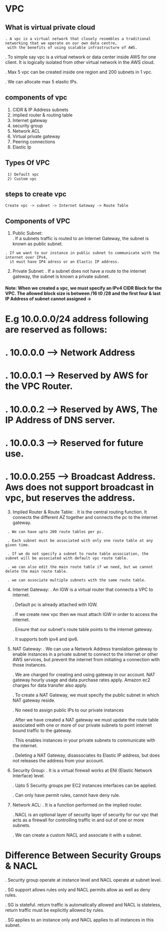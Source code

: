 # VPC
   ## What is virtual private cloud
    . A vpc is a virtual network that closely resembles a traditional networking that we operate on our own data centre, 
     with the benefits of using scalable infrastructure of AWS.
     
   . To simple say vpc is a virtual network or data center inside AWS for one client. It is logically isolated from other virtual network
     in the AWS cloud.
     
   . Max 5 vpc can be created inside one region and 200 subnets in 1 vpc.
   
   . We can allocate max 5 elastic IPs.
   ## components of vpc
   
   1) CIDR & IP Address subnets
   2) implied router & routing table
   3) Internet gateway
   4) security group
   5) Network ACL
   6) Virtual private gateway
   7) Peering connections
   8) Elastic Ip
      
   ## Types Of VPC
   
     1) Default vpc
     2) Custom vpc
  ## steps to create vpc
  
   ``` Create vpc -> subnet -> Internet Gateway -> Route Table ```
  ## Components of VPC
  
   1) Public Subnet:    
    . If a subnets traffic is routed to an Internet Gateway, the subnet is known as public subnet.
    
    . If we want to our instance in public subnet to communicate with the internet over IPv4,
      it must have IP4 adress or an Elastic IP address.
   
      
   2) Private Subnet:
   . If a subnet does not have a route to the internet gateway, the subnet is known a private subnet.
      
  #### Note: When we created a vpc, we must specify an IPv4 CIDR Block for the VPC. The allowed block size is between /16 t0 /28 and the first four & last IP Address of subnet cannot assigned ->
  #    E.g 10.0.0.0/24 address following are reserved as follows:
  #       . 10.0.0.0 --> Network Address
  #       . 10.0.0.1 --> Reserved by AWS for the VPC Router.
  #       . 10.0.0.2 --> Reserved by AWS, The IP Address of DNS server.
  #       . 10.0.0.3 --> Reserved for future use.
  #       . 10.0.0.255 --> Broadcast Address.  Aws does not support broadcast in vpc, but reserves the address.
  
   3) Implied Router & Route Table:
     . It is the central routing function. It connects the different AZ together and connects the pc to the internet gateway.
      
     . We can have upto 200 route tables per pc.
     
     . Each subnet must be associated with only one route table at any given time.
     
     . If we do not specify a subnet to route table association, the subnet will be associated with default vpc route table.
     
     . we can also edit the main route table if we need, but we cannot delete the main route table.
     
     . we can associate multiple subnets with the same route table.
      
  4) Internet Gateway:
     . An IGW is a virtual router that connects a VPC to internet.
     
     . Default pc is already attached with IGW.
     
     . If we create new vpc then we must attach IGW in order to access the internet.
     
     . Ensure that our subnet's route table points to the internet gateway.
     
     . It supports both ipv4 and ipv6.
     
  5) NAT Gateway:
     . We can use a Network Address translation gateway to enable instances in a private subnet
       to connect to the internet or other AWS services, but prevent the internet from initiating a connection with
      those instances.
     
     . We are charged for creating and using gateway in our account. NAT gateway hourly usage and data purchase rates apply.
       Amazon ec2 charges for data transfer also apply.
     
     . To create a NAT Gateway, we must specify the public subnet in which NAT gateway reside.
     
     . No need to assign public IPs to our private instances
     
     . After we have created a NAT gateway we must update the route table associated with one or more of our private
       subnets to point internet bound traffic to the gateway.
     
     . This enables instances in your private subnets to communicate with the internet.
     
     . Deleting a NAT Gateway, disassociates its Elastic IP address, but does not releases the address from your account.

6) Security Group:
   . It is a virtual firewall works at ENI (Elastic Network Interface) level.
   
   . Upto 5 Security groups per EC2 instances interfaces can be applied.
   
   . Can only have permit rules, cannot have deny rule.

7) Network ACL:
    . It is a function performed on the implied router.
    
    . NACL is an optional layer of security layer of security for our vpc that acts as a firewall for controlling
      traffic in and out of one or more subnets.
    
    . We can create a custom NACL and associate it with a subnet.

# Difference Between Security Groups & NACL
. Security group operate at instance level and NACL operate at subnet level.

. SG support allows rules only and NACL permits allow as well as deny rules.

. SG is stateful. return traffic is automatically allowed and NACL is stateless, return traffic must be explicitly
  allowed by rules.
  
. SG applies to an instance only and NACL applies to all instances in this subnet.












   
   













     
     
